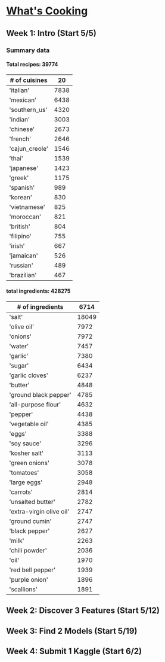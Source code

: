 # [What's Cooking](https://www.kaggle.com/c/whats-cooking)

## **Week 1**: Intro (Start 5/5)
### Summary data

#### Total recipes: 39774

|	# of cuisines	|	20	|
|---		|---		|
|	'italian'	|	7838	|
|	'mexican'	|	6438	|
|	'southern_us'	|	4320	|
|	'indian'	|	3003	|
|	'chinese'	|	2673	||	'french'	|	2646	||	'cajun_creole'	|	1546	||	'thai'	|	1539	||	'japanese'	|	1423	||	'greek'	|	1175	||	'spanish'	|	989	||	'korean'	|	830	||	'vietnamese'	|	825	||	'moroccan'	|	821	||	'british'	|	804	||	'filipino'	|	755	||	'irish'	|	667	||	'jamaican'	|	526	||	'russian'	|	489	||	'brazilian'	|	467	|

#### total ingredients: 428275

|	# of ingredients	|	6714	|
|---		|---	 	|
|	'salt'	|	 18049	|
|	'olive oil'	|	 7972	|
|	'onions'	|	 7972	|
|	'water'	|	 7457	|
|	'garlic'	|	 7380	|
|	'sugar'	|	 6434	|
|	'garlic cloves'	|	 6237	|
|	'butter'	|	 4848	|
|	'ground black pepper'	|	 4785	|
|	'all-purpose flour'	|	 4632	|
|	'pepper'	|	 4438	|
|	'vegetable oil'	|	 4385	|
|	'eggs'	|	 3388	|
|	'soy sauce'	|	 3296	|
|	'kosher salt'	|	 3113	|
|	'green onions'	|	 3078	|
|	'tomatoes'	|	 3058	|
|	'large eggs'	|	 2948	|
|	'carrots'	|	 2814	|
|	'unsalted butter'	|	 2782	|
|	'extra-virgin olive oil'	|	 2747	|
|	'ground cumin'	|	 2747	|
|	'black pepper'	|	 2627	|
|	'milk'	|	 2263	|
|	'chili powder'	|	 2036	|
|	'oil'	|	 1970	|
|	'red bell pepper'	|	 1939	|
|	'purple onion'	|	 1896	|
|	'scallions'	|	1891	|

## **Week 2**: Discover 3 Features (Start 5/12)


## **Week 3**: Find 2 Models (Start 5/19)


## **Week 4**: Submit 1 Kaggle (Start 6/2)
